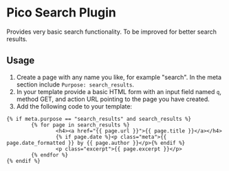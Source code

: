 Pico Search Plugin
====
Provides very basic search functionality. To be improved for better search results.
## Usage
1. Create a page with any name you like, for example "search". In the meta section include `Purpose: search_results`.
2. In your template provide a basic HTML form with an input field named `q`, method GET, and action URL pointing to the page you have created.
3. Add the following code to your template:
```twig
{% if meta.purpose == "search_results" and search_results %}
        {% for page in search_results %}
                <h4><a href="{{ page.url }}">{{ page.title }}</a></h4>
                {% if page.date %}<p class="meta">{{ page.date_formatted }} by {{ page.author }}</p>{% endif %}
                <p class="excerpt">{{ page.excerpt }}</p>
        {% endfor %}
{% endif %}
```